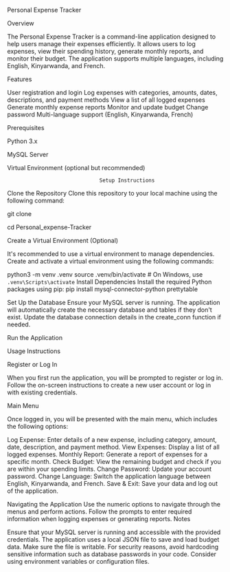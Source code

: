 Personal Expense Tracker

Overview

The Personal Expense Tracker is a command-line application designed to help users manage their expenses efficiently. It allows users to log expenses, view their spending history, generate monthly reports, and monitor their budget. The application supports multiple languages, including English, Kinyarwanda, and French.

Features

User registration and login
Log expenses with categories, amounts, dates, descriptions, and payment methods
View a list of all logged expenses
Generate monthly expense reports
Monitor and update budget
Change password
Multi-language support (English, Kinyarwanda, French)

Prerequisites

Python 3.x

MySQL Server

Virtual Environment (optional but recommended)

                                  Setup Instructions
Clone the Repository
Clone this repository to your local machine using the following command:

git clone <repository-url>

cd Personal_expense-Tracker

Create a Virtual Environment (Optional)

It's recommended to use a virtual environment to manage dependencies. Create and activate a virtual environment using the following commands:

python3 -m venv .venv
source .venv/bin/activate  # On Windows, use `.venv\Scripts\activate`
Install Dependencies
Install the required Python packages using pip:
pip install mysql-connector-python prettytable

Set Up the Database
Ensure your MySQL server is running. The application will automatically create the necessary database and tables if they don't exist. Update the database connection details in the create_conn function if needed.

Run the Application

Usage Instructions

Register or Log In

When you first run the application, you will be prompted to register or log in.
Follow the on-screen instructions to create a new user account or log in with existing credentials.

Main Menu

Once logged in, you will be presented with the main menu, which includes the following options:

Log Expense: Enter details of a new expense, including category, amount, date, description, and payment method.
View Expenses: Display a list of all logged expenses.
Monthly Report: Generate a report of expenses for a specific month.
Check Budget: View the remaining budget and check if you are within your spending limits.
Change Password: Update your account password.
Change Language: Switch the application language between English, Kinyarwanda, and French.
Save & Exit: Save your data and log out of the application.

Navigating the Application
Use the numeric options to navigate through the menus and perform actions.
Follow the prompts to enter required information when logging expenses or generating reports.
Notes

Ensure that your MySQL server is running and accessible with the provided credentials.
The application uses a local JSON file to save and load budget data. Make sure the file is writable.
For security reasons, avoid hardcoding sensitive information such as database passwords in your code. Consider using environment variables or configuration files.
